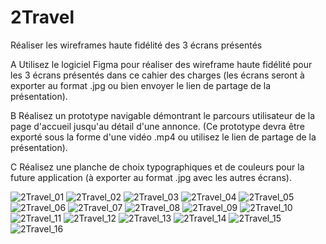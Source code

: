 # 2Travel
Réaliser les wireframes haute fidélité des 3 écrans présentés

A
Utilisez le logiciel Figma pour réaliser des wireframe haute fidélité pour les 3 écrans présentés dans ce cahier des charges 
(les écrans seront à exporter au format .jpg ou bien envoyer le lien de partage de la présentation).

B
Réalisez un prototype navigable démontrant le parcours utilisateur de la page d'accueil jusqu'au détail
d'une annonce. (Ce prototype devra être exporté sous la forme d'une vidéo .mp4 ou utilisez le lien de partage de la présentation).

C
Réalisez une planche de choix typographiques et de couleurs pour la future application (à exporter au
format .jpg avec les autres écrans).

![2Travel_01](https://github.com/jocile242/2Travel/assets/146430372/7e46f6d4-092d-4679-9e96-cb32991c645e)
![2Travel_02](https://github.com/jocile242/2Travel/assets/146430372/965c3ffe-ee0e-4440-8b17-24864bfa4bd6)
![2Travel_03](https://github.com/jocile242/2Travel/assets/146430372/22f71164-a497-4afb-9164-a5a67d3a9f3b)
![2Travel_04](https://github.com/jocile242/2Travel/assets/146430372/325b1320-b2d8-411b-b4a3-7461eb57b718)
![2Travel_05](https://github.com/jocile242/2Travel/assets/146430372/b8357a15-f792-4bce-8fec-b749bce7fd09)
![2Travel_06](https://github.com/jocile242/2Travel/assets/146430372/c962abaa-1e88-44a9-a072-5bf770ba7b49)
![2Travel_07](https://github.com/jocile242/2Travel/assets/146430372/7db7a9aa-971d-435b-b315-920cb3a70bd5)
![2Travel_08](https://github.com/jocile242/2Travel/assets/146430372/62071f23-a05a-4eb3-be6b-977136476faf)
![2Travel_09](https://github.com/jocile242/2Travel/assets/146430372/5824d99d-a338-436e-9119-6891af521ab9)
![2Travel_10](https://github.com/jocile242/2Travel/assets/146430372/62d51508-d3be-440d-98d4-3355ac8a7bf5)
![2Travel_11](https://github.com/jocile242/2Travel/assets/146430372/61b01fc7-81d5-45ba-930c-ec8971634563)
![2Travel_12](https://github.com/jocile242/2Travel/assets/146430372/b3a11274-4d55-4c41-839d-00527a0ab1cd)
![2Travel_13](https://github.com/jocile242/2Travel/assets/146430372/db4fea7d-4259-4c71-9fb8-9d06f53ebabb)
![2Travel_14](https://github.com/jocile242/2Travel/assets/146430372/bd7560bb-5f06-409c-8b77-c18b50708372)
![2Travel_15](https://github.com/jocile242/2Travel/assets/146430372/22621572-d0d7-499c-af24-eb266c57ba54)
![2Travel_16](https://github.com/jocile242/2Travel/assets/146430372/abfda9cd-8805-45b3-8f09-81a3c15407cc)

